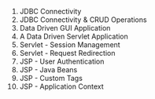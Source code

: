  1. JDBC Connectivity
 2. JDBC Connectivity & CRUD Operations
3. Data Driven GUI Application
4. A Data Driven Servlet Application
5. Servlet - Session Management
6. Servlet - Request Redirection
7. JSP - User Authentication
8. JSP - Java Beans
9. JSP - Custom Tags
10. JSP - Application Context
